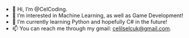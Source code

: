 - 👋 Hi, I’m @CelCoding.
- 👀 I’m interested in Machine Learning, as well as Game Development!
- 🌱 I’m currently learning Python and hopefully C# in the future!
- 📫 You can reach me through my gmail: celilselcuk@gmail.com.

<!---
CelCoding/CelCoding is a ✨ special ✨ repository because its `README.md` (this file) appears on your GitHub profile.
You can click the Preview link to take a look at your changes.
--->

